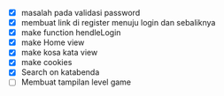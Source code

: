 - [x] masalah pada validasi password
- [x] membuat link di register menuju login dan sebaliknya
- [x] make function hendleLogin
- [x] make Home view
- [x] make kosa kata view
- [x] make cookies
- [x] Search on katabenda
- [ ] Membuat tampilan level game
